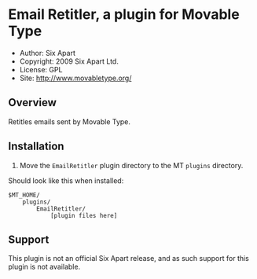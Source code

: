 # Email Retitler, a plugin for Movable Type

* Author: Six Apart
* Copyright: 2009 Six Apart Ltd.
* License: GPL
* Site: <http://www.movabletype.org/>


## Overview

Retitles emails sent by Movable Type.


## Installation

1. Move the `EmailRetitler` plugin directory to the MT `plugins` directory.

Should look like this when installed:

    $MT_HOME/
        plugins/
            EmailRetitler/
                [plugin files here]


## Support

This plugin is not an official Six Apart release, and as such support for this plugin is not available.
